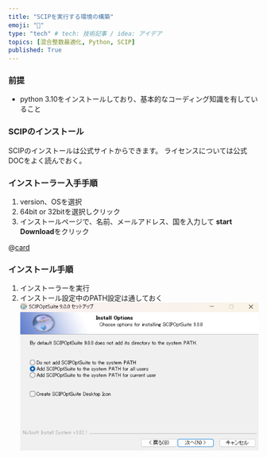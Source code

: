 ```yaml
---
title: "SCIPを実行する環境の構築"
emoji: "🕌"
type: "tech" # tech: 技術記事 / idea: アイデア
topics: [混合整数最適化, Python, SCIP]
published: True
---
```


### 前提
- python 3.10をインストールしており、基本的なコーディング知識を有していること

### SCIPのインストール

SCIPのインストールは公式サイトからできます。
ライセンスについては公式DOCをよく読んでおく。

### インストーラー入手手順
1. version、OSを選択
2. 64bit or 32bitを選択しクリック
3. インストールページで、名前、メールアドレス、国を入力して **start Download**をクリック

@[card](https://www.scipopt.org/index.php#download)

### インストール手順
1. インストーラーを実行
2. インストール設定中のPATH設定は通しておく
![PATH](/img/mip_2/image.png)
